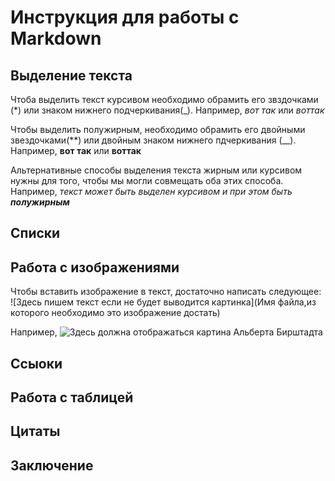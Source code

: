 ﻿# Инструкция для работы с Markdown

## Выделение текста

Чтоба выделить текст курсивом необходимо обрамить его звздочками (*) или знаком нижнего подчеркивания(_). Например, *вот так* или _воттак_

Чтобы выделить полужирным, необходимо обрамить его двойными звездочками(**) или двойным знаком нижнего пдчеркивания (__). Например, **вот так** или __воттак__

Альтернативные способы выделения текста жирным или курсивом нужны для того, чтобы мы могли совмещать оба этих способа. Например, _текст может быть выделен курсивом и при этом быть **полужирным**_

## Списки

## Работа с изображениями

Чтобы вставить изображение в текст, достаточно написать следующее: ![Здесь пишем текст если не будет выводится картинка](Имя файла,из которого необходимо это изображение достать)

Например, ![Здесь должна отображаться картина Альберта Бирштадта](бирштадт%202.jpg)

## Ссыоки

## Работа с таблицей

## Цитаты

## Заключение

